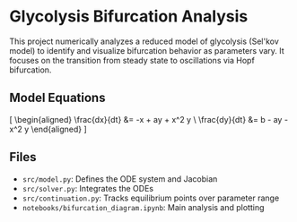 # Glycolysis Bifurcation Analysis

This project numerically analyzes a reduced model of glycolysis (Sel'kov model) to identify and visualize bifurcation behavior as parameters vary. It focuses on the transition from steady state to oscillations via Hopf bifurcation.

## Model Equations

\[
\begin{aligned}
\frac{dx}{dt} &= -x + ay + x^2 y \\
\frac{dy}{dt} &= b - ay - x^2 y
\end{aligned}
\]

## Files

- `src/model.py`: Defines the ODE system and Jacobian
- `src/solver.py`: Integrates the ODEs
- `src/continuation.py`: Tracks equilibrium points over parameter range
- `notebooks/bifurcation_diagram.ipynb`: Main analysis and plotting
